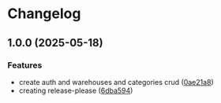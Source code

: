 # Changelog

## 1.0.0 (2025-05-18)


### Features

* create auth and warehouses and categories crud ([0ae21a8](https://github.com/JohanEstebanM/DevOps_Back/commit/0ae21a816d97a8b91a1d9a718fd2e9a996c66f0c))
* creating release-please ([6dba594](https://github.com/JohanEstebanM/DevOps_Back/commit/6dba594e5a7795fe6855102de692762825c4b2e1))
